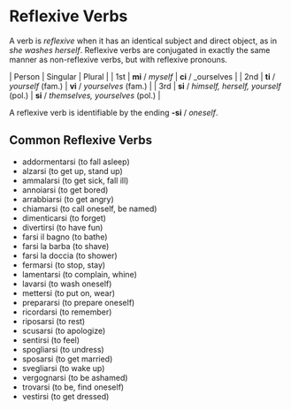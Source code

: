 # Reflexive Verbs

A verb is _reflexive_ when it has an identical subject and direct object, as in _she washes herself_.  Reflexive verbs are conjugated in exactly the same manner as non-reflexive verbs, but with reflexive pronouns.

| Person | Singular | Plural |
| 1st | **mi** / _myself_ | **ci** / _ourselves |
| 2nd | **ti** / _yourself_ (fam.) | **vi** / _yourselves_  (fam.) |
| 3rd | **si** / _himself, herself, yourself_ (pol.) | **si** / _themselves, yourselves_ (pol.) |

A reflexive verb is identifiable by the ending **-si** / _oneself_.

## Common Reflexive Verbs

- addormentarsi (to fall asleep)
- alzarsi (to get up, stand up)
- ammalarsi (to get sick, fall ill)
- annoiarsi (to get bored)
- arrabbiarsi (to get angry)
- chiamarsi (to call oneself, be named)
- dimenticarsi (to forget)
- divertirsi (to have fun)
- farsi il bagno (to bathe)
- farsi la barba (to shave)
- farsi la doccia (to shower)
- fermarsi (to stop, stay)
- lamentarsi (to complain, whine)
- lavarsi (to wash oneself)
- mettersi (to put on, wear)
- prepararsi (to prepare oneself)
- ricordarsi (to remember)
- riposarsi (to rest)
- scusarsi (to apologize)
- sentirsi (to feel)
- spogliarsi (to undress)
- sposarsi (to get married)
- svegliarsi (to wake up)
- vergognarsi (to be ashamed)
- trovarsi (to be, find oneself)
- vestirsi (to get dressed)
